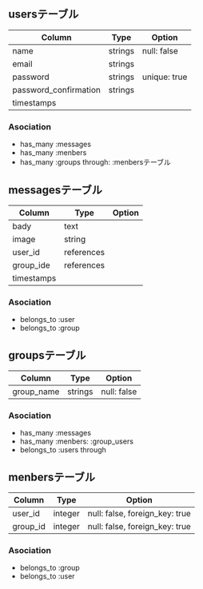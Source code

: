 ## usersテーブル

|Column|Type|Option|
|------|----|------|
|name|strings|null: false|
|email|strings|
|password|strings|unique: true|
|password_confirmation|strings|
|timestamps|
### Asociation
- has_many :messages
- has_many :menbers
- has_many :groups through: :menbersテーブル

## messagesテーブル
|Column|Type|Option|
|------|----|------|
|bady|text|
|image|string|
|user_id|references|
|group_ide|references|
|timestamps|
### Asociation
- belongs_to :user
- belongs_to :group

## groupsテーブル
|Column|Type|Option|
|------|----|------|
|group_name|strings|null: false|
### Asociation
- has_many :messages
- has_many :menbers: :group_users
- belongs_to :users through

## menbersテーブル

|Column|Type|Option|
|------|----|------|
|user_id|integer|null: false, foreign_key: true|
|group_id|integer|null: false, foreign_key: true|
### Asociation
- belongs_to :group
- belongs_to :user